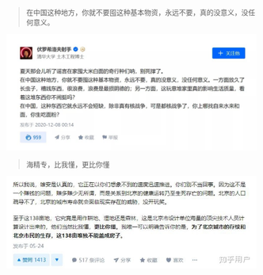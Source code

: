 > 在中国这种地方，你就不要囤这种基本物资，永远不要，真的没意义，没任何意义。

![在中国这种地方，不需要囤积基本物资](在中国这种地方，不需要囤积基本物资.jpg)

> 海精专，比我懂，更比你懂

![海量专家精确计算](海专精算比我懂更比你懂.jpg)